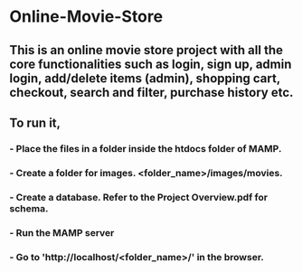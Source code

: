 # Online-Movie-Store

## This is an online movie store project with all the core functionalities such as login, sign up, admin login, add/delete items (admin),  shopping cart, checkout, search and filter, purchase history etc.

## To run it, 
### - Place the files in a folder inside the htdocs folder of MAMP.
### - Create a folder for images. <folder_name>/images/movies.
### - Create a database. Refer to the Project Overview.pdf for schema.
### - Run the MAMP server
### - Go to 'http://localhost/<folder_name>/' in the browser.
